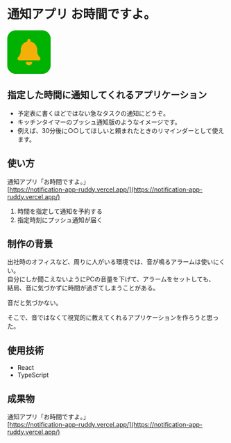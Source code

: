 # 通知アプリ お時間ですよ。

<img src='/public/logo192.png' height='100'><br />

## 指定した時間に通知してくれるアプリケーション
- 予定表に書くほどではない急なタスクの通知にどうぞ。
- キッチンタイマーのプッシュ通知版のようなイメージです。
- 例えば、30分後に○○してほしいと頼まれたときのリマインダーとして使えます。

## 使い方
通知アプリ「お時間ですよ。」<br />
[https://notification-app-ruddy.vercel.app/](https://notification-app-ruddy.vercel.app/)<br />
1. 時間を指定して通知を予約する
2. 指定時刻にプッシュ通知が届く

## 制作の背景
出社時のオフィスなど、周りに人がいる環境では、音が鳴るアラームは使いにくい。<br />
自分にしか聞こえないようにPCの音量を下げて、アラームをセットしても、<br />
結局、音に気づかずに時間が過ぎてしまうことがある。<br />

音だと気づかない。

そこで、音ではなくて視覚的に教えてくれるアプリケーションを作ろうと思った。

## 使用技術
- React
- TypeScript

## 成果物
通知アプリ「お時間ですよ。」<br />
[https://notification-app-ruddy.vercel.app/](https://notification-app-ruddy.vercel.app/)<br />
